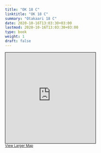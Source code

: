 ```yaml
---
title: "OK 18 C"
linktitle: "OK 18 C"
summary: "Otakaari 18 C"
date: 2020-10-16T13:03:30+03:00
lastmod: 2020-10-16T13:03:30+03:00
type: book
weight: 1
draft: false
---
```


<iframe width="300" height="300" frameborder="0" scrolling="no" marginheight="0" marginwidth="0" src="https://www.openstreetmap.org/export/embed.html?bbox=24.833001494407657%2C60.187633201945786%2C24.837480783462528%2C60.188842655445605&amp;layer=mapnik&amp;marker=60.18823793426534%2C24.83524113893509" style="border: 1px solid black"></iframe><br/><small><a href="https://www.openstreetmap.org/?mlat=60.18824&amp;mlon=24.83524#map=19/60.18824/24.83524&amp;layers=N">View Larger Map</a></small>
